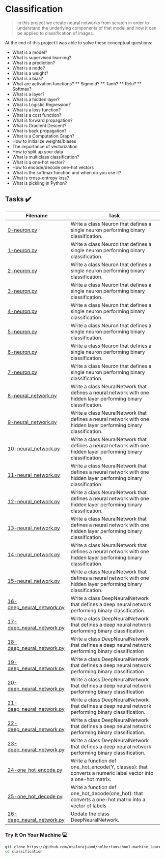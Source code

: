 # Classification

> In this project we create neural networks from scratch in order to understand the underlying components of that model and how it can be applied to classification of images.

At the end of this project I was able to solve these conceptual questions:

* What is a model?
* What is supervised learning?
* What is a prediction?
* What is a node?
* What is a weight?
* What is a bias?
* What are activation functions?
** Sigmoid?
** Tanh?
** Relu?
** Softmax?
* What is a layer?
* What is a hidden layer?
* What is Logistic Regression?
* What is a loss function?
* What is a cost function?
* What is forward propagation?
* What is Gradient Descent?
* What is back propagation?
* What is a Computation Graph?
* How to initialize weights/biases
* The importance of vectorization
* How to split up your data
* What is multiclass classification?
* What is a one-hot vector?
* How to encode/decode one-hot vectors
* What is the softmax function and when do you use it?
* What is cross-entropy loss?
* What is pickling in Python?

## Tasks :heavy_check_mark:

| Filename | Task |
| ------ | ------------------------------------------------- | 
| [0-neuron.py](https://github.com/otalorajuand/holbertonschool-machine_learning/blob/main/supervised_learning/classification/0-neuron.py)| Write a class Neuron that defines a single neuron performing binary classification. | 
| [1-neuron.py](https://github.com/otalorajuand/holbertonschool-machine_learning/blob/main/supervised_learning/classification/1-neuron.py)| Write a class Neuron that defines a single neuron performing binary classification. | 
| [2-neuron.py](https://github.com/otalorajuand/holbertonschool-machine_learning/blob/main/supervised_learning/classification/2-neuron.py)| Write a class Neuron that defines a single neuron performing binary classification. | 
| [3-neuron.py](https://github.com/otalorajuand/holbertonschool-machine_learning/blob/main/supervised_learning/classification/3-neuron.py)| Write a class Neuron that defines a single neuron performing binary classification. | 
| [4-neuron.py](https://github.com/otalorajuand/holbertonschool-machine_learning/blob/main/supervised_learning/classification/4-neuron.py)| Write a class Neuron that defines a single neuron performing binary classification. | 
| [5-neuron.py](https://github.com/otalorajuand/holbertonschool-machine_learning/blob/main/supervised_learning/classification/5-neuron.py)| Write a class Neuron that defines a single neuron performing binary classification. | 
| [6-neuron.py](https://github.com/otalorajuand/holbertonschool-machine_learning/blob/main/supervised_learning/classification/6-neuron.py)| Write a class Neuron that defines a single neuron performing binary classification. | 
| [7-neuron.py](https://github.com/otalorajuand/holbertonschool-machine_learning/blob/main/supervised_learning/classification/7-neuron.py)| Write a class Neuron that defines a single neuron performing binary classification. | 
| [8-neural_network.py](https://github.com/otalorajuand/holbertonschool-machine_learning/blob/main/supervised_learning/classification/8-neural_network.py)| Write a class NeuralNetwork that defines a neural network with one hidden layer performing binary classification. | 
| [9-neural_network.py](https://github.com/otalorajuand/holbertonschool-machine_learning/blob/main/supervised_learning/classification/9-neural_network.py)| Write a class NeuralNetwork that defines a neural network with one hidden layer performing binary classification. | 
| [10-neural_network.py](https://github.com/otalorajuand/holbertonschool-machine_learning/blob/main/supervised_learning/classification/10-neural_network.py)| Write a class NeuralNetwork that defines a neural network with one hidden layer performing binary classification. | 
| [11-neural_network.py](https://github.com/otalorajuand/holbertonschool-machine_learning/blob/main/supervised_learning/classification/11-neural_network.py)| Write a class NeuralNetwork that defines a neural network with one hidden layer performing binary classification. | 
| [12-neural_network.py](https://github.com/otalorajuand/holbertonschool-machine_learning/blob/main/supervised_learning/classification/12-neural_network.py)| Write a class NeuralNetwork that defines a neural network with one hidden layer performing binary classification. | 
| [13-neural_network.py](https://github.com/otalorajuand/holbertonschool-machine_learning/blob/main/supervised_learning/classification/13-neural_network.py)| Write a class NeuralNetwork that defines a neural network with one hidden layer performing binary classification. | 
| [14-neural_network.py](https://github.com/otalorajuand/holbertonschool-machine_learning/blob/main/supervised_learning/classification/14-neural_network.py)| Write a class NeuralNetwork that defines a neural network with one hidden layer performing binary classification. | 
| [15-neural_network.py](https://github.com/otalorajuand/holbertonschool-machine_learning/blob/main/supervised_learning/classification/15-neural_network.py)| Write a class NeuralNetwork that defines a neural network with one hidden layer performing binary classification. | 
| [16-deep_neural_network.py](https://github.com/otalorajuand/holbertonschool-machine_learning/blob/main/supervised_learning/classification/16-deep_neural_network.py)| Write a class DeepNeuralNetwork that defines a deep neural network performing binary classification. | 
| [17-deep_neural_network.py](https://github.com/otalorajuand/holbertonschool-machine_learning/blob/main/supervised_learning/classification/17-deep_neural_network.py)| Write a class DeepNeuralNetwork that defines a deep neural network performing binary classification | 
| [18-deep_neural_network.py](https://github.com/otalorajuand/holbertonschool-machine_learning/blob/main/supervised_learning/classification/18-deep_neural_network.py)| Write a class DeepNeuralNetwork that defines a deep neural network performing binary classification | 
| [19-deep_neural_network.py](https://github.com/otalorajuand/holbertonschool-machine_learning/blob/main/supervised_learning/classification/19-deep_neural_network.py)| Write a class DeepNeuralNetwork that defines a deep neural network performing binary classification | 
| [20-deep_neural_network.py](https://github.com/otalorajuand/holbertonschool-machine_learning/blob/main/supervised_learning/classification/20-deep_neural_network.py)| Write a class DeepNeuralNetwork that defines a deep neural network performing binary classification | 
| [21-deep_neural_network.py](https://github.com/otalorajuand/holbertonschool-machine_learning/blob/main/supervised_learning/classification/21-deep_neural_network.py)| Write a class DeepNeuralNetwork that defines a deep neural network performing binary classification. | 
| [22-deep_neural_network.py](https://github.com/otalorajuand/holbertonschool-machine_learning/blob/main/supervised_learning/classification/22-deep_neural_network.py)| Write a class DeepNeuralNetwork that defines a deep neural network performing binary classification. | 
| [23-deep_neural_network.py](https://github.com/otalorajuand/holbertonschool-machine_learning/blob/main/supervised_learning/classification/23-deep_neural_network.py)| Write a class DeepNeuralNetwork that defines a deep neural network performing binary classification. | 
| [24-one_hot_encode.py](https://github.com/otalorajuand/holbertonschool-machine_learning/blob/main/supervised_learning/classification/24-one_hot_encode.py)| Write a function def one_hot_encode(Y, classes): that converts a numeric label vector into a one-hot matrix. | 
| [25-one_hot_decode.py](https://github.com/otalorajuand/holbertonschool-machine_learning/blob/main/supervised_learning/classification/25-one_hot_decode.py)| Write a function def one_hot_decode(one_hot): that converts a one-hot matrix into a vector of labels | 
| [26-deep_neural_network.py](https://github.com/otalorajuand/holbertonschool-machine_learning/blob/main/supervised_learning/classification/26-deep_neural_network.py)| Update the class DeepNeuralNetwork. | 


### Try It On Your Machine :computer:
```bash
git clone https://github.com/otalorajuand/holbertonschool-machine_learning.git
cd classification
```
